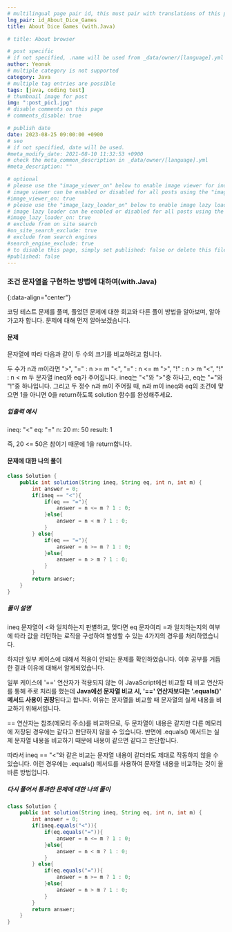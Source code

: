 ```yaml
---
# multilingual page pair id, this must pair with translations of this page. (This name must be unique)
lng_pair: id_About_Dice_Games
title: About Dice Games (with.Java)

# title: About browser

# post specific
# if not specified, .name will be used from _data/owner/[language].yml
author: Yeonuk
# multiple category is not supported
category: Java
# multiple tag entries are possible
tags: [java, coding test]
# thumbnail image for post
img: ":post_pic1.jpg"
# disable comments on this page
# comments_disable: true

# publish date
date: 2023-08-25 09:00:00 +0900
# seo
# if not specified, date will be used.
#meta_modify_date: 2021-08-10 11:32:53 +0900
# check the meta_common_description in _data/owner/[language].yml
#meta_description: ""

# optional
# please use the "image_viewer_on" below to enable image viewer for individual pages or posts (_posts/ or [language]/_posts folders).
# image viewer can be enabled or disabled for all posts using the "image_viewer_posts: true" setting in _data/conf/main.yml.
#image_viewer_on: true
# please use the "image_lazy_loader_on" below to enable image lazy loader for individual pages or posts (_posts/ or [language]/_posts folders).
# image lazy loader can be enabled or disabled for all posts using the "image_lazy_loader_posts: true" setting in _data/conf/main.yml.
#image_lazy_loader_on: true
# exclude from on site search
#on_site_search_exclude: true
# exclude from search engines
#search_engine_exclude: true
# to disable this page, simply set published: false or delete this file
#published: false
---
```


<!-- outline-start -->

### 조건 문자열을 구현하는 방법에 대하여(with.Java)

{:data-align="center"}

<!-- outline-end -->

코딩 테스트 문제를 풀며, 풀었던 문제에 대한 회고와 다른 풀이 방법을 알아보며, 알아가고자 합니다.
문제에 대해 먼저 알아보겠습니다.

#### 문제

문자열에 따라 다음과 같이 두 수의 크기를 비교하려고 합니다.

두 수가 n과 m이라면
">", "=" : n >= m
"<", "=" : n <= m
">", "!" : n > m
"<", "!" : n < m
두 문자열 ineq와 eq가 주어집니다. ineq는 "<"와 ">"중 하나고, eq는 "="와 "!"중 하나입니다. 그리고 두 정수 n과 m이 주어질 때, n과 m이 ineq와 eq의 조건에 맞으면 1을 아니면 0을 return하도록 solution 함수를 완성해주세요.

##### 입출력 예시

ineq: "<"
eq: "="
n: 20
m: 50
result: 1

즉, 20 <= 50은 참이기 때문에 1을 return합니다.

#### 문제에 대한 나의 풀이

```java
class Solution {
    public int solution(String ineq, String eq, int n, int m) {
        int answer = 0;
        if(ineq == "<"){
            if(eq == "="){
                answer = n <= m ? 1 : 0;
            }else{
                answer = n < m ? 1 : 0;
            }
        } else{
            if(eq == "="){
                answer = n >= m ? 1 : 0;
            }else{
                answer = n > m ? 1 : 0;
            }
        }
        return answer;
    }
}
```

##### 풀이 설명

ineq 문자열이 <와 일치하는지 판별하고, 맞다면 eq 문자여리 =과 일치하는지의 여부에 따라 값을 리턴하는 로직을 구성하여 발생할 수 있는 4가지의 경우를 처리하였습니다.

하지만 일부 케이스에 대해서 적용이 안되는 문제를 확인하였습니다.
이후 공부를 거듭한 결과 이유에 대해서 알게되었습니다.

일부 케이스에 '==' 연산자가 적용되지 않는 이
JavaScript에선 비교할 때 비교 연산자를 통해 주로 처리를 했는데 **Java에선 문자열 비교 시, '==' 연산자보다는 '.equals()' 메서드 사용이 권장**된다고 합니다. 이유는 문자열을 비교할 때 문자열의 실제 내용을 비교하기 위해서입니다.

== 연산자는 참조(메모리 주소)를 비교하므로, 두 문자열이 내용은 같지만 다른 메모리에 저장된 경우에는 같다고 판단하지 않을 수 있습니다. 반면에 .equals() 메서드는 실제 문자열 내용을 비교하기 때문에 내용이 같으면 같다고 판단합니다.

따라서 ineq == "<"와 같은 비교는 문자열 내용이 같더라도 제대로 작동하지 않을 수 있습니다. 이런 경우에는 .equals() 메서드를 사용하여 문자열 내용을 비교하는 것이 올바른 방법입니다.

##### 다시 풀어서 통과한 문제에 대한 나의 풀이

```java
class Solution {
    public int solution(String ineq, String eq, int n, int m) {
        int answer = 0;
        if(ineq.equals("<")){
            if(eq.equals("=")){
                answer = n <= m ? 1 : 0;
            }else{
                answer = n < m ? 1 : 0;
            }
        } else{
            if(eq.equals("=")){
                answer = n >= m ? 1 : 0;
            }else{
                answer = n > m ? 1 : 0;
            }
        }
        return answer;
    }
}
```
